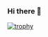 ### Hi there 👋

[![trophy](https://github-profile-trophy.vercel.app/?username=JacobTyBruce)](https://github.com/ryo-ma/github-profile-trophy)
